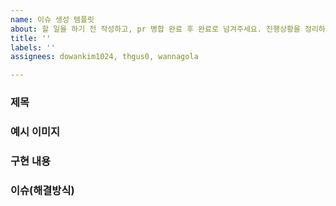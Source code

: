 ```yaml
---
name: 이슈 생성 템플릿
about: 할 일을 하기 전 작성하고, pr 병합 완료 후 완료로 넘겨주세요. 진행상황을 정리하기 위해서 입니다.
title: ''
labels: ''
assignees: dowankim1024, thgus0, wannagola

---
```


### 제목

### 예시 이미지

### 구현 내용

### 이슈(해결방식)
